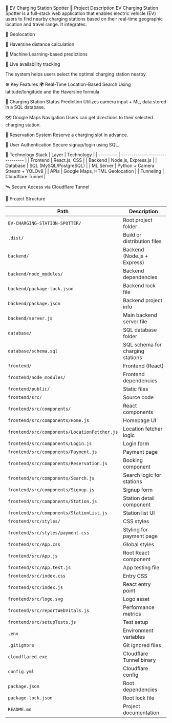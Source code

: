 🔋 EV Charging Station Spotter
📝 Project Description
EV Charging Station Spotter is a full-stack web application that enables electric vehicle (EV) users to find nearby charging stations based on their real-time geographic location and travel range. It integrates:

📍 Geolocation

🧮 Haversine distance calculation

🤖 Machine Learning-based predictions

🔄 Live availability tracking

The system helps users select the optimal charging station nearby.

⚙️ Key Features
🌍 Real-Time Location-Based Search
Using latitude/longitude and the Haversine formula.

🧠 Charging Station Status Prediction
Utilizes camera input + ML, data stored in a SQL database.

🗺️ Google Maps Navigation
Users can get directions to their selected charging station.

📲 Reservation System
Reserve a charging slot in advance.

🔐 User Authentication
Secure signup/login using SQL.

🧰 Technology Stack
| Layer     | Technology                      |
| --------- | ------------------------------- |
| Frontend  | React.js, CSS                   |
| Backend   | Node.js, Express.js             |
| Database  | SQL (MySQL/PostgreSQL)          |
| ML Server | Python + Camera Stream + YOLOv8 |
| APIs      | Google Maps, HTML Geolocation   |
| Tunneling | Cloudflare Tunnel               |


🛰️ Secure Access via Cloudflare Tunnel

📁 Project Structure

| Path                                         | Description                      |
| -------------------------------------------- | -------------------------------- |
| `EV-CHARGING-STATION-SPOTTER/`               | Root project folder              |
| `.dist/`                                     | Build or distribution files      |
| `backend/`                                   | Backend (Node.js + Express)      |
| `backend/node_modules/`                      | Backend dependencies             |
| `backend/package-lock.json`                  | Backend lock file                |
| `backend/package.json`                       | Backend project info             |
| `backend/server.js`                          | Main backend server file         |
| `database/`                                  | SQL database folder              |
| `database/schema.sql`                        | SQL schema for charging stations |
| `frontend/`                                  | Frontend (React)                 |
| `frontend/node_modules/`                     | Frontend dependencies            |
| `frontend/public/`                           | Static files                     |
| `frontend/src/`                              | Source code                      |
| `frontend/src/components/`                   | React components                 |
| `frontend/src/components/Home.js`            | Homepage UI                      |
| `frontend/src/components/LocationFetcher.js` | Location fetcher logic           |
| `frontend/src/components/Login.js`           | Login form                       |
| `frontend/src/components/Payment.js`         | Payment page                     |
| `frontend/src/components/Reservation.js`     | Booking component                |
| `frontend/src/components/Search.js`          | Search logic for stations        |
| `frontend/src/components/Signup.js`          | Signup form                      |
| `frontend/src/components/Station.js`         | Station detail component         |
| `frontend/src/components/StationList.js`     | Station list UI                  |
| `frontend/src/styles/`                       | CSS styles                       |
| `frontend/src/styles/payment.css`            | Styling for payment page         |
| `frontend/src/App.css`                       | Global styles                    |
| `frontend/src/App.js`                        | Root React component             |
| `frontend/src/App.test.js`                   | App testing file                 |
| `frontend/src/index.css`                     | Entry CSS                        |
| `frontend/src/index.js`                      | React entry point                |
| `frontend/src/logo.svg`                      | Logo asset                       |
| `frontend/src/reportWebVitals.js`            | Performance metrics              |
| `frontend/src/setupTests.js`                 | Test setup                       |
| `.env`                                       | Environment variables            |
| `.gitignore`                                 | Git ignored files                |
| `cloudflared.exe`                            | Cloudflare Tunnel binary         |
| `config.yml`                                 | Cloudflare config                |
| `package.json`                               | Root dependencies                |
| `package-lock.json`                          | Root lock file                   |
| `README.md`                                  | Project documentation            |
